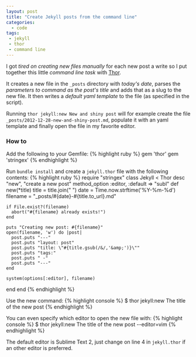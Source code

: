 ```yaml
---
layout: post
title: "Create Jekyll posts from the command line"
categories:
  - code
tags:
 - jekyll
 - thor
 - command line
---
```


I got *tired on creating new files manually* for each new post a write so I put together this little *command line task* with [Thor](https://github.com/wycats/thor).

It creates a new file in the `_posts` directory with *today's date*, parses the *parameters to command as the post's title* and adds that as a slug to the new file. It then writes a *default yaml template* to the file (as specified in the script).

Running `thor jekyll:new New and shiny post` will for example create the file `_posts/2012-12-28-new-and-shiny-post.md`, populate it with an yaml template and finally open the file in my favorite editor.

### How to
Add the following to your Gemfile:
{% highlight ruby %}
gem 'thor'
gem 'stringex'
{% endhighlight %}

Run `bundle install` and create a `jekyll.thor` file with the following contents:
{% highlight ruby %}
require "stringex"
class Jekyll < Thor
  desc "new", "create a new post"
  method_option :editor, :default => "subl"
  def new(*title)
    title = title.join(" ")
    date = Time.now.strftime('%Y-%m-%d')
    filename = "_posts/#{date}-#{title.to_url}.md"

    if File.exist?(filename)
      abort("#{filename} already exists!")
    end

    puts "Creating new post: #{filename}"
    open(filename, 'w') do |post|
      post.puts "---"
      post.puts "layout: post"
      post.puts "title: \"#{title.gsub(/&/,'&amp;')}\""
      post.puts "tags:"
      post.puts " -"
      post.puts "---"
    end

    system(options[:editor], filename)
  end
end
{% endhighlight %}

Use the new command:
{% highlight console %}
$ thor jekyll:new The title of the new post
{% endhighlight %}

You can even specify which editor to open the new file with:
{% highlight console %}
$ thor jekyll:new The title of the new post --editor=vim
{% endhighlight %}

The default editor is Sublime Text 2, just change on line 4 in `jekyll.thor` if an other editor is preferred.
